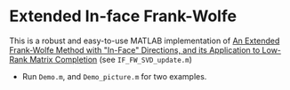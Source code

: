 # Extended In-face Frank-Wolfe

This is a robust and easy-to-use MATLAB implementation of [An Extended Frank-Wolfe Method with "In-Face" Directions, and its Application to Low-Rank Matrix Completion](https://arxiv.org/abs/1511.02204) (see `IF_FW_SVD_update.m`)

* Run `Demo.m`, and `Demo_picture.m` for two examples.
